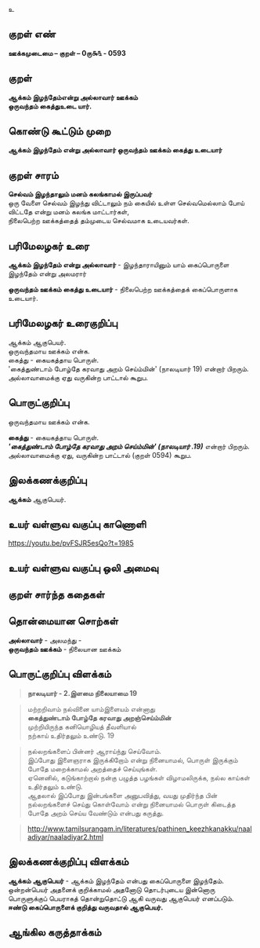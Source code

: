 உ

## குறள் எண் 

**ஊக்கமுடைமை – குறள் – 0ரு௯௩ - 0593**  

## குறள் 

**ஆக்கம் இழந்தேம்என்று அல்லாவார் ஊக்கம்  
ஒருவந்தம் கைத்துஉடை யார்.**  

## கொண்டு கூட்டும் முறை

**ஆக்கம் இழந்தேம் என்று அல்லாவார் ஒருவந்தம் ஊக்கம் கைத்து உடையார்** 

## குறள் சாரம் 

**செல்வம் இழந்தாலும் மனம் கலங்காமல் இருப்பவர்**  
ஒரு வேளை செல்வம் இழந்து விட்டாலும் நம் கையில் உள்ள செல்வமெல்லாம் போய் விட்டதே என்று மனம் கலங்க மாட்டார்கள்,  
நிலைபெற்ற ஊக்கத்தைத் தம்முடைய செல்வமாக உடையவர்கள்.  

## பரிமேலழகர் உரை

**ஆக்கம் இழந்தேம் என்று அல்லாவார்** - இழந்தாராயினும் யாம் கைப்பொருளை இழந்தேம் என்று அலமரார்  

**ஒருவந்தம் ஊக்கம் கைத்து உடையார்** - நிலைபெற்ற ஊக்கத்தைக் கைப்பொருளாக உடையார். 

## பரிமேலழகர் உரைகுறிப்பு   

ஆக்கம் ஆகுபெயர்.  
ஒருவந்தமாய ஊக்கம் என்க.  
கைத்து - கையகத்தாய பொருள்.  
'கைத்துண்டாம் போழ்தே கரவாது அறம் செய்ம்மின்' (நாலடியார் 19) என்றார் பிறரும். அல்லாவாமைக்கு ஏது வருகின்ற பாட்டால் கூறுப.    

## பொருட்குறிப்பு 

ஒருவந்தமாய ஊக்கம் என்க.   

**கைத்து** - கையகத்தாய பொருள்.  
_**'கைத்துண்டாம் போழ்தே கரவாது அறம் செய்ம்மின்' (நாலடியார் .19)**_ என்றார் பிறரும்.  
அல்லாவாமைக்கு ஏது, வருகின்ற பாட்டால் (குறள் 0594) கூறுப.  

## இலக்கணக்குறிப்பு  

**ஆக்கம்** ஆகுபெயர்.   

## உயர் வள்ளுவ வகுப்பு காணொளி

https://youtu.be/pvFSJR5esQo?t=1985 

## உயர் வள்ளுவ வகுப்பு ஒலி அமைவு 

 
## குறள் சார்ந்த கதைகள் 


## தொன்மையான சொற்கள்

**அல்லாவார்** - அலமந்து -   
**ஒருவந்தம் ஊக்கம்** - நிலையான ஊக்கம்   

## பொருட்குறிப்பு விளக்கம்

>**நாலடியார் - 2.இளமை நிலையாமை 19**  

>மற்றறிவாம் நல்வினை யாம்இளையம் என்னாது  
>**கைத்துண்டாம் போழ்தே கரவாது அறஞ்செய்ம்மின்**  
>முற்றியிருந்த கனியொழியத் தீவளியால்  
>நற்காய் உதிர்தலும் உண்டு. 	19

>நல்லறங்களைப் பின்னர் ஆராய்ந்து செய்வோம்.   
>இப்போது இளைஞராக இருக்கிறோம் என்று நினையாமல், பொருள் இருக்கும் போதே மறைக்காமல் அறத்தைச் செய்யுங்கள்.    
>ஏனெனில், கடுங்காற்றால் நன்கு பழுத்த பழங்கள் விழாமலிருக்க, நல்ல காய்கள் உதிர்தலும் உண்டு.   
>ஆதலால் இப்போது இன்பங்களை அனுபவித்து, வயது முதிர்ந்த பின் நல்லறங்களைச் செய்து கொள்வோம் என்று நினையாமல் பொருள் கிடைத்த போதே அறம் செய்ய வேண்டும் என்பது கருத்து.    

>http://www.tamilsurangam.in/literatures/pathinen_keezhkanakku/naaladiyar/naaladiyar2.html

## இலக்கணக்குறிப்பு விளக்கம்

**ஆக்கம் ஆகுபெயர்** - ஆக்கம் இழந்தேம் என்பது கைப்பொருளை இழந்தேம்.    
ஒன்றன்பெயர் அதனைக் குறிக்காமல் அதனோடு தொடர்புடைய இன்னொரு பொருளுக்குப் பெயராகத் தொன்றுதொட்டு ஆகி வருவது ஆகுபெயர் எனப்படும்.     
**ஈண்டு கைப்பொருளைக் குறித்து வருவதால் ஆகுபெயர்.**   

## ஆங்கில கருத்தாக்கம் 


